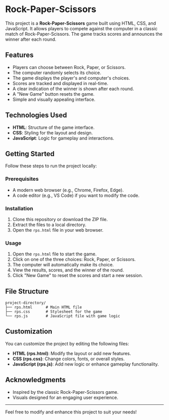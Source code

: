 # Rock-Paper-Scissors

This project is a **Rock-Paper-Scissors** game built using HTML, CSS, and JavaScript. It allows players to compete against the computer in a classic match of Rock-Paper-Scissors. The game tracks scores and announces the winner after each round.

## Features

- Players can choose between Rock, Paper, or Scissors.
- The computer randomly selects its choice.
- The game displays the player's and computer's choices.
- Scores are tracked and displayed in real-time.
- A clear indication of the winner is shown after each round.
- A "New Game" button resets the game.
- Simple and visually appealing interface.

## Technologies Used

- **HTML**: Structure of the game interface.
- **CSS**: Styling for the layout and design.
- **JavaScript**: Logic for gameplay and interactions.

## Getting Started

Follow these steps to run the project locally:

### Prerequisites

- A modern web browser (e.g., Chrome, Firefox, Edge).
- A code editor (e.g., VS Code) if you want to modify the code.

### Installation

1. Clone this repository or download the ZIP file.
2. Extract the files to a local directory.
3. Open the `rps.html` file in your web browser.

### Usage

1. Open the `rps.html` file to start the game.
2. Click on one of the three choices: Rock, Paper, or Scissors.
3. The computer will automatically make its choice.
4. View the results, scores, and the winner of the round.
5. Click "New Game" to reset the scores and start a new session.

## File Structure

```
project-directory/
├── rps.html      # Main HTML file
├── rps.css       # Stylesheet for the game
└── rps.js        # JavaScript file with game logic
```

## Customization

You can customize the project by editing the following files:

- **HTML (rps.html)**: Modify the layout or add new features.
- **CSS (rps.css)**: Change colors, fonts, or overall styles.
- **JavaScript (rps.js)**: Add new logic or enhance gameplay functionality.

## Acknowledgments

- Inspired by the classic Rock-Paper-Scissors game.
- Visuals designed for an engaging user experience.

---

Feel free to modify and enhance this project to suit your needs!

